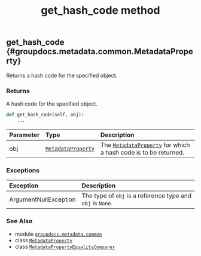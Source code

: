 ﻿---
title: get_hash_code method
second_title: GroupDocs.Metadata for Python via .NET API References
description: 
type: docs
url: /python-net/groupdocs.metadata.common/metadatapropertyequalitycomparer/get_hash_code/
is_root: false
weight: 30
---

## get_hash_code {#groupdocs.metadata.common.MetadataProperty}

Returns a hash code for the specified object.


### Returns 


A hash code for the specified object.


```python
def get_hash_code(self, obj):
    ...
```


| Parameter | Type | Description |
| :- | :- | :- |
| obj | [`MetadataProperty`](/metadata/python-net/groupdocs.metadata.common/metadataproperty) | The [`MetadataProperty`](/metadata/python-net/groupdocs.metadata.common/metadataproperty) for which a hash code is to be returned. |
### Exceptions
| Exception | Description |
| :- | :- |
| ArgumentNullException | The type of `obj` is a reference type and `obj` is `None`. |





### See Also
* module [`groupdocs.metadata.common`](../../)
* class [`MetadataProperty`](/metadata/python-net/groupdocs.metadata.common/metadataproperty)
* class [`MetadataPropertyEqualityComparer`](/metadata/python-net/groupdocs.metadata.common/metadatapropertyequalitycomparer)
